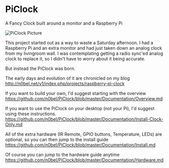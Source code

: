 # PiClock
A Fancy Clock built around a monitor and a Raspberry Pi

![PiClock Picture](https://raw.githubusercontent.com/n0bel/PiClock/master/Pictures/20150307_222711.jpg)

This project started out as a way to waste a Saturday afternoon.
I had a Raspberry Pi and an extra monitor and had just taken down an analog clock from my livingroom wall.
I was contemplating getting a radio sync'ed analog clock to replace it, so I didn't have to worry about
it being accurate.

But instead the PiClock was born.

The early days and evolution of it are chronicled on my blog http://n0bel.net/v1/index.php/projects/raspberry-pi-clock

If you want to build your own, I'd suggest starting with the overview
https://github.com/n0bel/PiClock/blob/master/Documentation/Overview.md

If you want to use the PiClock on your desktop (not your Pi), I'd suggest using these instructions.
https://github.com/n0bel/PiClock/blob/master/Documentation/Install-Clock-Only.md

All of the extra hardware (IR Remote, GPIO buttons, Temperature, LEDs) are optional, so you can then jump to the install guide
https://github.com/n0bel/PiClock/blob/master/Documentation/Install.md

Of course you can jump to the hardware guide anytime https://github.com/n0bel/PiClock/blob/master/Documentation/Hardware.md
